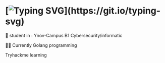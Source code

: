 # [![Typing SVG](https://readme-typing-svg.demolab.com/?lines=Hello+My+name+is+Nans+Moll+!;)](https://git.io/typing-svg)

   📖 student in : Ynov-Campus B1 Cybersecurity/informatic
  
   🤷‍♂️ Currently Golang programming
  
   Tryhackme learning 
  
   
